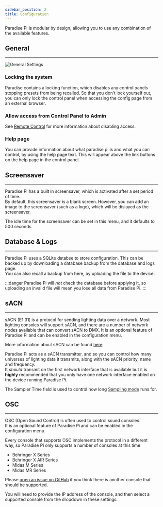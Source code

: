 ```yaml
---
sidebar_position: 2
title: Configuration
---
```


Paradise Pi is modular by design, allowing you to use any combination of the available features.

## General
---
![General Settings](@site/static/img/tutorial/admin/admin-config-general.png)

### Locking the system
Paradise contains a locking function, which disables any control panels stopping presets from being recalled. 
So that you don't lock yourself out, you can only lock the control panel when accessing the config page from an external browser.

### Allow access from Control Panel to Admin
See [Remote Control](../control/remote#setup-menu-is-disabled-on-the-device) for more information about disabling access.

### Help page
You can provide information about what paradise pi is and what you can control, by using the help page text. This will appear above the link buttons on the help page in the control panel.

## Screensaver
---
Paradise Pi has a built in screensaver, which is activated after a set period of time.  
By default, this screensaver is a blank screen. However, you can add an image to the screensaver (such as a logo), which will be dislayed as the screensaver.

The idle time for the screensaver can be set in this menu, and it defaults to 500 seconds.

## Database & Logs
---
Paradise Pi uses a SQLite databse to store configuration. This can be backed up by downloading a database backup from the database and logs page.  
You can also recall a backup from here, by uploading the file to the device. 

:::danger
Paradise Pi will _not_ check the database before applying it, so uploading an invalid file will mean you lose all data from Paradise Pi.
:::

## sACN
---
sACN (E1.31) is a protocol for sending lighting data over a network. Most lighting consoles will support sACN, and there are a number of network nodes available that can convert sACN to DMX.
It is an optional feature of Paradise Pi and can be enabled in the configuration menu.

More information about sACN can be found [here](https://en.wikipedia.org/wiki/E1.31).

Paradise Pi acts as a sACN transmitter, and so you can control how many universes of lighting data it transmits, along with the sACN priority, name and frequency.  
It _should_ transmit on the first network interface that is available but it is **highly** recommended that you only have one network interface enabled on the device running Paradise Pi.

The Sampler Time field is used to control how long [Sampling mode](presets/sacn#sampling-mode) runs for.


## OSC
---
OSC (Open Sound Control) is often used to control sound consoles.  
It is an optional feature of Paradise Pi and can be enabled in the configuration menu.

Every console that supports OSC implements the protocol in a different way, so Paradise Pi only supports a number of consoles at this time:
- Behringer X Series
- Behringer X AIR Series
- Midas M Series
- Midas MR Series

Please [open an issue on GitHub](https://github.com/Paradise-Pi/ParadisePi/issues/new?assignees=&labels=enhancement&template=console-request.yml&title=%5BOSC%5D+%3Ctitle%3E) if you think there is another console that should be supported.

You will need to provide the IP address of the console, and then select a supported console from the dropdown in these settings.
